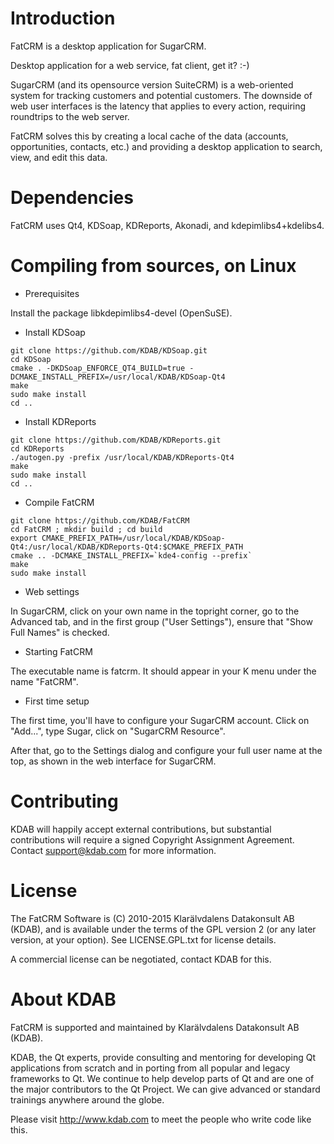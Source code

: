 Introduction
============
FatCRM is a desktop application for SugarCRM.

Desktop application for a web service, fat client, get it? :-)

SugarCRM (and its opensource version SuiteCRM) is a web-oriented system for tracking
customers and potential customers. The downside of web user interfaces is the latency
that applies to every action, requiring roundtrips to the web server.

FatCRM solves this by creating a local cache of the data (accounts, opportunities, contacts, etc.)
and providing a desktop application to search, view, and edit this data.

Dependencies
============
FatCRM uses Qt4, KDSoap, KDReports, Akonadi, and kdepimlibs4+kdelibs4.

Compiling from sources, on Linux
================================
* Prerequisites

Install the package libkdepimlibs4-devel (OpenSuSE).

* Install KDSoap

```
git clone https://github.com/KDAB/KDSoap.git
cd KDSoap
cmake . -DKDSoap_ENFORCE_QT4_BUILD=true -DCMAKE_INSTALL_PREFIX=/usr/local/KDAB/KDSoap-Qt4
make
sudo make install
cd ..
```

* Install KDReports

```
git clone https://github.com/KDAB/KDReports.git
cd KDReports
./autogen.py -prefix /usr/local/KDAB/KDReports-Qt4
make
sudo make install
cd ..
```

* Compile FatCRM

```
git clone https://github.com/KDAB/FatCRM
cd FatCRM ; mkdir build ; cd build
export CMAKE_PREFIX_PATH=/usr/local/KDAB/KDSoap-Qt4:/usr/local/KDAB/KDReports-Qt4:$CMAKE_PREFIX_PATH
cmake .. -DCMAKE_INSTALL_PREFIX=`kde4-config --prefix`
make
sudo make install
```

* Web settings

In SugarCRM, click on your own name in the topright corner, go to the Advanced tab, and in the first group ("User Settings"), ensure that "Show Full Names" is checked.

* Starting FatCRM

The executable name is fatcrm. It should appear in your K menu under the name "FatCRM".

* First time setup

The first time, you'll have to configure your SugarCRM account. Click on "Add...", type Sugar, click on "SugarCRM Resource".

After that, go to the Settings dialog and configure your full user name at the top, as shown in the web interface for SugarCRM.

Contributing
============
KDAB will happily accept external contributions, but substantial
contributions will require a signed Copyright Assignment Agreement.
Contact support@kdab.com for more information.

License
=======
The FatCRM Software is (C) 2010-2015 Klarälvdalens Datakonsult AB (KDAB),
and is available under the terms of the GPL version 2 (or any later version,
at your option).  See LICENSE.GPL.txt for license details.

A commercial license can be negotiated, contact KDAB for this.

About KDAB
==========
FatCRM is supported and maintained by Klarälvdalens Datakonsult AB (KDAB).

KDAB, the Qt experts, provide consulting and mentoring for developing
Qt applications from scratch and in porting from all popular and legacy
frameworks to Qt. We continue to help develop parts of Qt and are one
of the major contributors to the Qt Project. We can give advanced or
standard trainings anywhere around the globe.

Please visit http://www.kdab.com to meet the people who write code like this.

